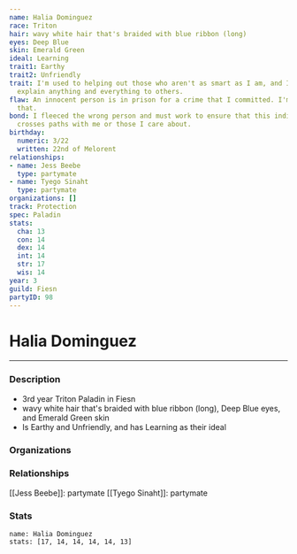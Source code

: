 ```yaml
---
name: Halia Dominguez
race: Triton
hair: wavy white hair that's braided with blue ribbon (long)
eyes: Deep Blue
skin: Emerald Green
ideal: Learning
trait1: Earthy
trait2: Unfriendly
trait: I'm used to helping out those who aren't as smart as I am, and I patiently
  explain anything and everything to others.
flaw: An innocent person is in prison for a crime that I committed. I'm okay with
  that.
bond: I fleeced the wrong person and must work to ensure that this individual never
  crosses paths with me or those I care about.
birthday:
  numeric: 3/22
  written: 22nd of Melorent
relationships:
- name: Jess Beebe
  type: partymate
- name: Tyego Sinaht
  type: partymate
organizations: []
track: Protection
spec: Paladin
stats:
  cha: 13
  con: 14
  dex: 14
  int: 14
  str: 17
  wis: 14
year: 3
guild: Fiesn
partyID: 98
---
```

# Halia Dominguez
---
### Description
- 3rd year Triton Paladin in Fiesn
- wavy white hair that's braided with blue ribbon (long), Deep Blue eyes, and Emerald Green skin
- Is Earthy and Unfriendly, and has Learning as their ideal

### Organizations
### Relationships
[[Jess Beebe]]: partymate
[[Tyego Sinaht]]: partymate
### Stats
```statblock
name: Halia Dominguez
stats: [17, 14, 14, 14, 14, 13]
```